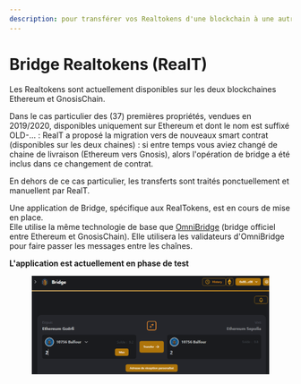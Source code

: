 ```yaml
---
description: pour transférer vos Realtokens d'une blockchain à une autre.
---
```


# Bridge Realtokens (RealT)

Les Realtokens sont actuellement disponibles sur les deux blockchaines Ethereum et GnosisChain.

Dans le cas particulier des (37) premières propriétés, vendues en 2019/2020, disponibles uniquement sur Ethereum et dont le nom est suffixé OLD-... : RealT a proposé la migration vers de nouveaux smart contrat (disponibles sur les deux chaines) : si entre temps vous aviez changé de chaine de livraison (Ethereum vers Gnosis), alors l'opération de bridge a été inclus dans ce changement de contrat.

En dehors de ce cas particulier, les transferts sont traités ponctuellement et manuellent par RealT.

Une application de Bridge, spécifique aux RealTokens, est en cours de mise en place. \
Elle utilise la même technologie de base que [OmniBridge](https://omnibridge.gnosischain.com/bridge) (bridge officiel entre Ethereum et GnosisChain). Elle utilisera les validateurs d'OmniBridge pour faire passer les messages entre les chaînes.

**L'application est actuellement en phase de test**

<figure><img src="../.gitbook/assets/image (2) (1) (1) (1).png" alt=""><figcaption></figcaption></figure>
